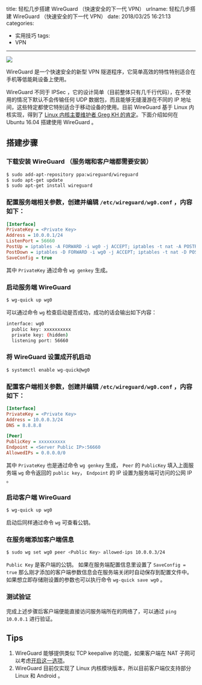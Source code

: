 title: 轻松几步搭建 WireGuard （快速安全的下一代 VPN）
urlname: 轻松几步搭建 WireGuard （快速安全的下一代 VPN）
date: 2018/03/25 16:21:13
categories:
- 实用技巧
tags:
- VPN

---
![](https://image.covertness.cn/wire_guard_vpn/best-vpn-software.png)

WireGuard 是一个快速安全的新型 VPN 隧道程序，它简单高效的特性特别适合在手机等低能耗设备上使用。
<!-- more -->

WireGuard 不同于 IPSec ，它的设计简单（目前整体只有几千行代码），在不使用的情况下默认不会传输任何 UDP 数据包，而且能够无缝漫游在不同的 IP 地址间，这些特定都使它特别适合于移动设备的使用。目前 WireGuard 基于 Linux 内核实现，得到了 [Linux 内核主要维护者 Greg KH 的肯定](http://plus.google.com/+gregkroahhartman/posts/jD6N4BzToa3)。下面介绍如何在 Ubuntu 16.04 搭建使用 WireGuard 。

## 搭建步骤
### 下载安装 WireGuard （服务端和客户端都需要安装）
```bash
$ sudo add-apt-repository ppa:wireguard/wireguard
$ sudo apt-get update
$ sudo apt-get install wireguard
```

### 配置服务端相关参数，创建并编辑 `/etc/wireguard/wg0.conf` ，内容如下：
```ini
[Interface]
PrivateKey = <Private Key>
Address = 10.0.0.1/24
ListenPort = 56660
PostUp = iptables -A FORWARD -i wg0 -j ACCEPT; iptables -t nat -A POSTROUTING -o eth0 -j MASQUERADE; ip6tables -A FORWARD -i wg0 -j ACCEPT; ip6tables -t nat -A POSTROUTING -o eth0 -j MASQUERADE
PostDown = iptables -D FORWARD -i wg0 -j ACCEPT; iptables -t nat -D POSTROUTING -o eth0 -j MASQUERADE; ip6tables -D FORWARD -i wg0 -j ACCEPT; ip6tables -t nat -D POSTROUTING -o eth0 -j MASQUERADE
SaveConfig = true
```
其中 `PrivateKey` 通过命令 `wg genkey` 生成。

### 启动服务端 WireGuard
```bash
$ wg-quick up wg0
```
可以通过命令 `wg` 检查启动是否成功，成功的话会输出如下内容：
```bash
interface: wg0
  public key: xxxxxxxxxx
  private key: (hidden)
  listening port: 56660
```

### 将 WireGuard 设置成开机启动
```bash
$ systemctl enable wg-quick@wg0
```

### 配置客户端相关参数，创建并编辑 `/etc/wireguard/wg0.conf` ，内容如下：
```ini
[Interface]
PrivateKey = <Private Key>
Address = 10.0.0.3/24
DNS = 8.8.8.8

[Peer]
PublicKey = xxxxxxxxxx
Endpoint = <Server Public IP>:56660
AllowedIPs = 0.0.0.0/0
```
其中 `PrivateKey` 也是通过命令 `wg genkey` 生成， `Peer` 的 `PublicKey` 填入上面服务端 `wg` 命令返回的 `public key`， `Endpoint` 的 IP 设置为服务端可访问的公网 IP 。

### 启动客户端 WireGuard
```bash
$ wg-quick up wg0
```
启动后同样通过命令 `wg` 可查看公钥。

### 在服务端添加客户端信息
```bash
$ sudo wg set wg0 peer <Public Key> allowed-ips 10.0.0.3/24
```
`Public Key` 是客户端的公钥。
如果在服务端配置信息里设置了 `SaveConfig = true` 那么刚才添加的客户端参数信息会在服务端关闭时自动保存到配置文件中。如果想立即存储刚设置的参数也可以执行命令 `wg-quick save wg0` 。

### 测试验证
完成上述步骤后客户端便能直接访问服务端所在的网络了，可以通过 `ping 10.0.0.1` 进行验证。

## Tips
1. WireGuard 能够提供类似 TCP keepalive 的功能，如果客户端在 NAT 子网可以考虑[开启这一选项](https://www.wireguard.com/quickstart/#nat-and-firewall-traversal-persistence)。
2. WireGuard 目前仅实现了 Linux 内核模块版本，所以目前客户端仅支持部分 Linux 和 Android 。
